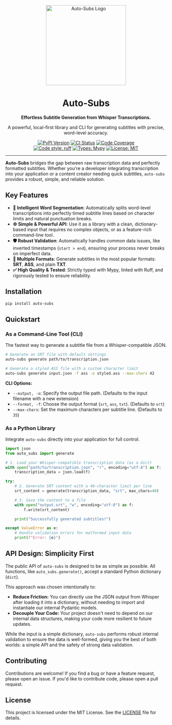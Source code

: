 <div align="center">
  <p>
  </p>
  <img src="https://github.com/mateusz-kow/auto-subs/blob/main/assets/logo.png?raw=true" alt="Auto-Subs Logo" width="250">
  <h1>Auto-Subs</h1>
  <strong>Effortless Subtitle Generation from Whisper Transcriptions.</strong>
  <p>A powerful, local-first library and CLI for generating subtitles with precise, word-level accuracy.</p>
</div>

<div align="center">

[![PyPI Version](https://img.shields.io/pypi/v/auto-subs?color=blue&logo=pypi&logoColor=white)](https://pypi.org/project/auto-subs/)
[![CI Status](https://github.com/mateusz-kow/auto-subs/actions/workflows/ci.yml/badge.svg)](https://github.com/mateusz-kow/auto-subs/actions/workflows/ci.yml)
[![Code Coverage](https://codecov.io/gh/mateusz-kow/auto-subs/graph/badge.svg)](https://codecov.io/gh/mateusz-kow/auto-subs)
<br />
[![Code style: ruff](https://img.shields.io/endpoint?url=https://raw.githubusercontent.com/astral-sh/ruff/main/assets/badge/v2.json)](https://github.com/astral-sh/ruff)
[![Types: Mypy](https://img.shields.io/badge/Types-Mypy-blue.svg)](https://mypy-lang.org/)
[![License: MIT](https://img.shields.io/pypi/l/auto-subs)](https://opensource.org/licenses/MIT)

</div>

---

**Auto-Subs** bridges the gap between raw transcription data and perfectly formatted subtitles. Whether you're a developer integrating transcription into your application or a content creator needing quick subtitles, `auto-subs` provides a robust, simple, and reliable solution.

## Key Features

- **🎯 Intelligent Word Segmentation**: Automatically splits word-level transcriptions into perfectly timed subtitle lines based on character limits and natural punctuation breaks.
- **⚙️ Simple & Powerful API**: Use it as a library with a clean, dictionary-based input that requires no complex objects, or as a feature-rich command-line tool.
- **🛡️ Robust Validation**: Automatically handles common data issues, like inverted timestamps (`start > end`), ensuring your process never breaks on imperfect data.
- **📄 Multiple Formats**: Generate subtitles in the most popular formats: **SRT**, **ASS**, and plain **TXT**.
- **✅ High Quality & Tested**: Strictly typed with Mypy, linted with Ruff, and rigorously tested to ensure reliability.

## Installation

```bash
pip install auto-subs
```

## Quickstart

### As a Command-Line Tool (CLI)

The fastest way to generate a subtitle file from a Whisper-compatible JSON.

```bash
# Generate an SRT file with default settings
auto-subs generate path/to/transcription.json

# Generate a styled ASS file with a custom character limit
auto-subs generate input.json -f ass -o styled.ass --max-chars 42
```

**CLI Options:**
- `--output, -o`: Specify the output file path. (Defaults to the input filename with a new extension)
- `--format, -f`: Choose the output format (`srt`, `ass`, `txt`). (Defaults to `srt`)
- `--max-chars`: Set the maximum characters per subtitle line. (Defaults to `35`)

### As a Python Library

Integrate `auto-subs` directly into your application for full control.

```python
import json
from auto_subs import generate

# 1. Load your Whisper-compatible transcription data (as a dict)
with open("path/to/transcription.json", "r", encoding="utf-8") as f:
    transcription_data = json.load(f)

try:
    # 2. Generate SRT content with a 40-character limit per line
    srt_content = generate(transcription_data, "srt", max_chars=40)

    # 3. Save the content to a file
    with open("output.srt", "w", encoding="utf-8") as f:
        f.write(srt_content)

    print("Successfully generated subtitles!")

except ValueError as e:
    # Handle validation errors for malformed input data
    print(f"Error: {e}")
```

## API Design: Simplicity First

The public API of `auto-subs` is designed to be as simple as possible. All functions, like `auto_subs.generate()`, accept a standard Python dictionary (`dict`).

This approach was chosen intentionally to:
- **Reduce Friction:** You can directly use the JSON output from Whisper after loading it into a dictionary, without needing to import and instantiate our internal Pydantic models.
- **Decouple Your Code:** Your project doesn't need to depend on our internal data structures, making your code more resilient to future updates.

While the input is a simple dictionary, `auto-subs` performs robust internal validation to ensure the data is well-formed, giving you the best of both worlds: a simple API and the safety of strong data validation.

## Contributing

Contributions are welcome! If you find a bug or have a feature request, please open an issue. If you'd like to contribute code, please open a pull request.

## License

This project is licensed under the MIT License. See the [LICENSE](LICENSE) file for details.
